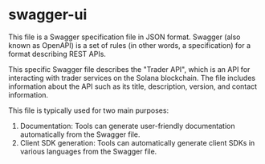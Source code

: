 # swagger-ui

This file is a Swagger specification file in JSON format. Swagger (also known as OpenAPI) is a set of rules (in other words, a specification) for a format describing REST APIs.

This specific Swagger file describes the "Trader API", which is an API for interacting with trader services on the Solana blockchain. The file includes information about the API such as its title, description, version, and contact information.

This file is typically used for two main purposes:

1. Documentation: Tools can generate user-friendly documentation automatically from the Swagger file.
2. Client SDK generation: Tools can automatically generate client SDKs in various languages from the Swagger file.
